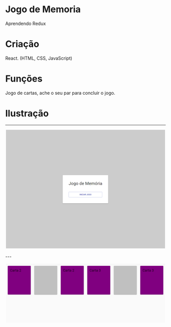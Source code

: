 # Jogo de Memoria

Aprendendo Redux

# Criação

React. (HTML, CSS, JavaScript)

# Funções

Jogo de cartas, ache o seu par para concluir o jogo.

# Ilustração

---

<p align="center">
<img src="./img/img1.png" width="500px" >
</p>
---
<p align="center">
<img src="./img/img2.png" width="500px" >
</p>
